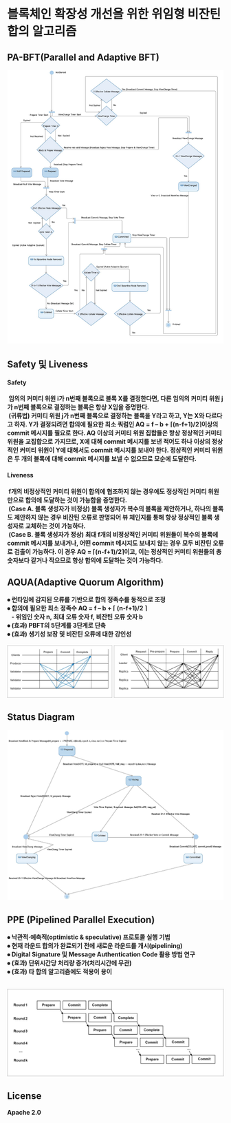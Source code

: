 # 블록체인 확장성 개선을 위한 위임형 비잔틴 합의 알고리즘

## <b>PA-BFT(Parallel and Adaptive BFT)
![](./timer.jpg)

## <b>Safety 및  Liveness
#### Safety 
&nbsp;임의의 커미티 위원 i가 n번째 블록으로 블록 X를 결정한다면, 다른 임의의 커미티 위원 j가 n번째 블록으로 결정하는 블록은 항상 X임을 증명한다.</br>
&nbsp;(귀류법) 커미티 위원 j가 n번째 블록으로 결정하는 블록을 Y라고 하고, Y는 X와 다르다고 하자. Y가 결정되려면 합의에 필요한 최소 쿼럼인 AQ = f – b + ⌈(n-f+1)/2⌉이상의 commit 메시지를 필요로 한다. AQ 이상의 커미티 위원 집합들은 항상 정상적인 커미티 위원을 교집합으로 가지므로, X에 대해 commit 메시지를 보낸 적어도 하나 이상의 정상적인 커미티 위원이 Y에 대해서도 commit 메시지를 보내야 한다. 정상적인 커미티 위원은 두 개의 블록에 대해 commit 메시지를 보낼 수 없으므로 모순에 도달한다.</br>

#### Liveness
&nbsp;f개의 비정상적인 커미티 위원이 합의에 협조하지 않는 경우에도 정상적인 커미티 위원만으로 합의에 도달하는 것이 가능함을 증명한다.</br>
&nbsp;(Case A. 블록 생성자가 비정상) 블록 생성자가 복수의 블록을 제안하거나, 하나의 블록도 제안하지 않는 경우 비잔틴 오류로 판명되어 뷰 체인지를 통해 항상 정상적인 블록 생성자로 교체하는 것이 가능하다.</br>
&nbsp;(Case B. 블록 생성자가 정상) 최대 f개의 비정상적인 커미티 위원들이 복수의 블록에 commit 메시지를 보내거나, 어떤 commit 메시지도 보내지 않는 경우 모두 비잔틴 오류로 검출이 가능하다. 이 경우 AQ = ⌈(n-f+1)/2⌉이고, 이는 정상적인 커미티 위원들의 총 숫자보다 같거나 작으므로 항상 합의에 도달하는 것이 가능하다.</br>




## <b>AQUA(Adaptive Quorum Algorithm)
⦁ 런타임에 감지된 오류를 기반으로 합의 정족수를 동적으로 조정</br>
⦁ 합의에 필요한 최소 정족수 AQ = f – b + ⌈ (n-f+1)/2 ⌉</br>
&nbsp;&nbsp;&nbsp;- 위임인 숫자 n, 최대 오류 숫자 f, 비잔틴 오류 숫자 b</br>
⦁ (효과) PBFT의 5단계를 3단계로 단축</br>
⦁ (효과) 생기성 보장 및 비잔틴 오류에 대한 강인성</br></br>
![](./aqua.jpg)

## <b>Status Diagram
![](./flow.jpg)

## <b>PPE (Pipelined Parallel Execution)
⦁ 낙관적·예측적(optimistic & speculative) 프로토콜 실행 기법</br>
⦁ 현재 라운드 합의가 완료되기 전에 새로운 라운드를 개시(pipelining)</br>
⦁ Digital Signature 및 Message Authentication Code 활용 방법 연구</br>
⦁ (효과) 단위시간당 처리량 증가(처리시간에 무관)</br>
⦁ (효과) 타 합의 알고리즘에도 적용이 용이</br></br>

![](./ppe.jpg)

## <b>License
Apache 2.0
